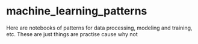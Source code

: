 # machine_learning_patterns
Here are notebooks of patterns for data processing, modeling and training, etc. 
These are just things are practise cause why not
